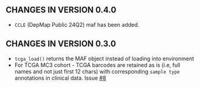 ## CHANGES IN VERSION 0.4.0 
- `CCLE` (DepMap Public 24Q2) maf has been added.

## CHANGES IN VERSION 0.3.0 

- `tcga_load()` returns the MAF object instead of loading into environment
- For TCGA MC3 cohort - TCGA barcodes are retained as is (i.e, full names and not just first 12 chars) with corresponding `sample type` annotations in clinical data. Issue [#8](https://github.com/PoisonAlien/TCGAmutations/issues/8)
